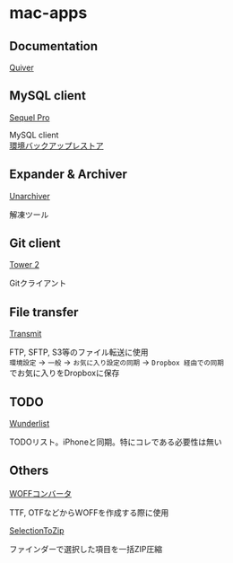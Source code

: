 # mac-apps


## Documentation

[Quiver](https://itunes.apple.com/us/app/quiver-programmers-notebook/id866773894?mt=12)


## MySQL client

[Sequel Pro](https://www.sequelpro.com/)

MySQL client  
[環境バックアップレストア](http://www.gigoblog.com/2014/05/19/store-sequel-pro-favorites-and-preferences-in-dropbox/)


## Expander & Archiver

[Unarchiver](https://itunes.apple.com/jp/app/the-unarchiver/id425424353?mt=12)

解凍ツール


## Git client

[Tower 2](https://www.git-tower.com/mac/)

Gitクライアント


## File transfer

[Transmit](https://panic.com/transmit/)

FTP, SFTP, S3等のファイル転送に使用  
`環境設定` -> `一般` -> `お気に入り設定の同期` -> `Dropbox 経由での同期`  
でお気に入りをDropboxに保存


## TODO

[Wunderlist](https://itunes.apple.com/jp/app/wunderlist-todorisutototasuku/id410628904?mt=12)

TODOリスト。iPhoneと同期。特にコレである必要性は無い


## Others

[WOFFコンバータ](http://opentype.jp/woffconv.htm)

TTF, OTFなどからWOFFを作成する際に使用

[SelectionToZip](https://github.com/suttang/SelectionToZip)

ファインダーで選択した項目を一括ZIP圧縮

